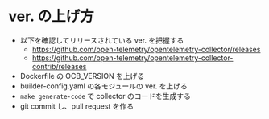 # ver. の上げ方

- 以下を確認してリリースされている ver. を把握する
  - https://github.com/open-telemetry/opentelemetry-collector/releases
  - https://github.com/open-telemetry/opentelemetry-collector-contrib/releases
- Dockerfile の OCB_VERSION を上げる
- builder-config.yaml の各モジュールの ver. を上げる
- `make generate-code` で collector のコードを生成する
- git commit し、pull request を作る
